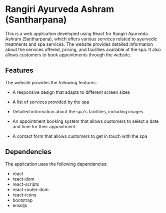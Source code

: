 # Rangiri Ayurveda Ashram (Santharpana)

This is a web application developed using React for Rangiri Ayurveda Ashram (Santharpana), which offers various services related to ayurvedic treatments and spa services. The website provides detailed information about the services offered, pricing, and facilities available at the spa. It also allows customers to book appointments through the website.

## Features

The website provides the following features:

   * A responsive design that adapts to different screen sizes
   
   * A list of services provided by the spa
   
   * Detailed information about the spa's facilities, including images
   
   * An appointment booking system that allows customers to select a date and time for their appointment
   
   * A contact form that allows customers to get in touch with the spa
      
## Dependencies

The application uses the following dependencies:

   * react
   * react-dom
   * react-scripts
   * react-router-dom
   * react-icons
   * bootstrap
   * emailjs
